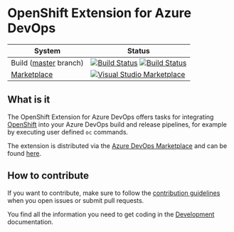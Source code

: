 # OpenShift Extension for Azure DevOps

| System                                                                                                  | Status                                                                                                                                                                                                                                                                                                                                                                                                                                                                                                                                                                                                                                                          |
| ------------------------------------------------------------------------------------------------------- | --------------------------------------------------------------------------------------------------------------------------------------------------------------------------------------------------------------------------------------------------------------------------------------------------------------------------------------------------------------------------------------------------------------------------------------------------------------------------------------------------------------------------------------------------------------------------------------------------------------------------------------------------------------- |
| Build ([master](https://github.com/redhat-developer/openshift-vsts/tree/master) branch)                          | [![Build Status](https://dev.azure.com/redhat-developer/openshift-vsts/_apis/build/status/redhat-developer.openshift-vsts?branchName=master)](https://dev.azure.com/redhat-developer/openshift-vsts/_apis/build/status/redhat-developer.openshift-vsts?branchName=master) [![Build Status](https://travis-ci.org/redhat-developer/openshift-vsts.svg?branch=master)](https://travis-ci.org/redhat-developer/openshift-vsts) |
| [Marketplace](https://marketplace.visualstudio.com/items?itemName=redhat.openshift-vsts) | [![Visual Studio Marketplace](https://vsmarketplacebadge.apphb.com/version/redhat.openshift-vsts.svg)](https://marketplace.visualstudio.com/items?itemName=redhat.openshift-vsts) 

## What is it

The OpenShift Extension for Azure DevOps offers tasks for integrating [OpenShift](https://github.com/openshift/origin) into your Azure DevOps build and release pipelines, for example by executing user defined `oc` commands.

The extension is distributed via the [Azure DevOps Marketplace](https://marketplace.visualstudio.com/azuredevops) and can be found [here](https://marketplace.visualstudio.com/items?itemName=redhat.openshift-vsts).

## How to contribute

If you want to contribute, make sure to follow the [contribution guidelines](./CONTRIBUTING.md) when you open issues or submit pull requests.

You find all the information you need to get coding in the [Development](./docs/development.md) documentation.

